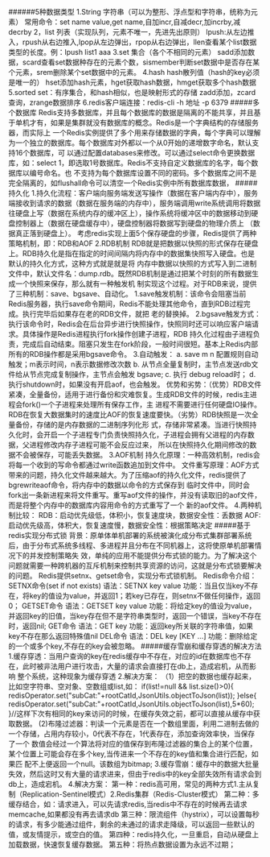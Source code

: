 ######5种数据类型
    1.String 字符串（可以为整形、浮点型和字符串，统称为元素）
        常用命令：set name value,get name,自加incr,自减decr,加incrby,减decrby
    2，list 列表（实现队列，元素不唯一，先进先出原则）
        lpush:从左边推入，rpush从右边推入,lpop从左边弹出，rpop从右边弹出，llen查看某个list数据类型的长度。例：lpush list1 aaa
    3.set 集合（各个不相同的元素）
        sadd添加数据，scard查看set数据种存在的元素个数，sismember判断set数据中是否存在某个元素，srem删除某个set数据中的元素。
    4.hash hash散列值（hash的key必须是唯一的）
        hset添加hash元素，hget获取hash数据，hmget获取多个hash数据
    5.sorted set：有序集合，和hash相似，也是映射形式的存储
        zadd添加，zcard查询，zrange数据排序
    6.redis客户端连接：redis-cli -h 地址 -p 6379
#####多个数据库
    Redis支持多数据库，并且每个数据库的数据是隔离的不能共享，并且基于单机才有，如果是集群就没有数据库的概念。Redis是一个字典结构的存储服务器，而实际上
    一个Redis实例提供了多个用来存储数据的字典，每个字典可以理解为一个独立的数据库。每个数据库对外都以一个从0开始的递增数字命名，默认支持16个数据库，可
    以通过配置databases来修改。可以通过select命令更换数据库，如：select 1，即选取1号数据库。Redis不支持自定义数据库的名字，每个数据库以编号命名。也
    不支持为每个数据库设置不同的密码。多个数据库之间不是完全隔离的，如flushall命令可以清空一个Redis实例中所有数据库数据，
#####持久化
    1.持久化流程：客户端向服务端发送写操作（数据在客户端内存中），服务端接收到请求的数据（数据在服务端的内存中），服务端调用write系统调用将数据
        往硬盘上写（数据在系统内存的缓冲区上），操作系统将缓冲区中的数据移动到硬盘控制器上（数据在硬盘缓存中），硬盘控制器将数据写到硬盘的物理介质上
        （数据真正落到硬盘上）。
        考虑redis实现上面5个保存硬盘的步骤，Redis提供了两种策略机制，即：RDB和AOF
    2.RDB机制
        RDB就是把数据以快照的形式保存在硬盘上。RDB持久化是指在指定的时间间隔内将内存中的数据集快照写入硬盘。也是默认的持久化方式，这种方式就是就是将
        内存中数据以快照的方式写入到二进制文件中，默认文件名：dump.rdb。既然RDB机制是通过把某个时刻的所有数据生成一个快照来保存，那么就有一种触发机
        制实现这个过程。对于RDB来说，提供了三种机制：save、bgsave、自动化。
        1.save触发机制：该命令会阻塞当前Redis服务器，执行save命令期间，Redis不能处理其他命令，直到RDB过程完成。执行完毕后如果存在老的RDB文件，就把
        老的替换掉。
        2.bgsave触发方式：执行该命令时，Redis会在后台异步进行快照操作，快照同时还可以响应客户端请求。具体操作是Redis进程执行fork操作创建子进程，RDB
        持久化过程由子进程负责，完成后自动结束。阻塞只发生在fork阶段，一般时间很短。基本上Redis内部所有的RDB操作都是采用bgsave命令。
        3.自动触发：
            a. save m n 配置规则自动触发；m表示时间，n表示数据修改次数
            b. 从节点全量复制时，主节点发送rdb文件给从节点完成复制操作，主节点会触发 bgsave;
            c. 执行 debug reload时；
            d. 执行shutdown时，如果没有开启aof，也会触发。
        优势和劣势：（优势）RDB文件紧凑，全量备份，适用于进行备份和灾难恢复。生成RDB文件的时候，redis主进程会fork()一个子进程来处理所有保存工作，主
        进程不需要进行任何硬盘IO操作。RDB在恢复大数据集时的速度比AOF的恢复速度要快。（劣势）RDB快照是一次全量备份，存储的是内存数据的二进制序列化形
        式，存储非常紧凑。当进行快照持久化时，会开启一个子进程专门负责快照持久化，子进程会拥有父进程的内存数据，父进程修改内存子进程可能不会反应过来，
        所以在快照持久化期间修改的数据不会被保存，可能丢失数据。
    3.AOF机制
        持久化原理：一种高效机制，redis会将每一个收到的写命令都通过write函数追加到文件中。
        文件重写原理：AOF方式带来的问题，持久化文件越来越大。为了压缩aof的持久化文件，redis提供了bgrewriteaof命令，将内存中的数据以命令的方式保存到
        临时文件中，同时会fork出一条新进程来将文件重写。重写aof文件的操作，并没有读取旧的aof文件，而是将整个内存中的数据库内容用命令的方式重写了一个
        新的aof文件。
    4.两种机制比较：
        RDB：启动优先级低，体积小，恢复速度块，数据安全性：丢数据
        AOF:启动优先级高，体积大，恢复速度慢，数据安全性：根据策略决定
#####基于redis实现分布式锁
    背景：原单体单机部署的系统被演化成分布式集群部署系统后，由于分布式系统多线程、多进程并且分布在不同机器上，这将使原单机部署情况下的并发控制策略失
        效，单纯的应用不能提供分布式锁的能力。为了解决这个问题就需要一种跨机器的互斥机制来控制共享资源的访问，这就是分布式锁要解决的问题。
    Redis提供setnx、getset命令，实现分布式锁机制。
    Redis命令介绍：
        SETNX命令(set if not exists)
        语法：SETNX key value
        功能：当且仅当key不存在，将key的值设为value，并返回1；若key已存在，则setnx不做任何操作，返回0；
        GETSET命令
        语法：GETSET key value
        功能：将给定key的值设为value，并返回key的旧值，当key存在但不是字符串类型时，返回一个错误，当key不存在时，返回nil;
        GET命令
        语法：GET key
        功能：返回key所关联的字符串值，如果key不存在那么返回特殊值nil
        DEL命令
        语法：DEL key [KEY ...]
        功能：删除给定的一个或多个key,不存在的key会被忽略。
#####缓存雪崩和缓存穿透的解决方法
    1.缓存穿透：当用户查询的key在redis缓存中不存在，对应的id在数据库也不存在，此时被非法用户进行攻击，大量的请求会直接打在db上，造成宕机，从而影响
        整个系统，这种现象为缓存穿透
    2.解决方案：
       （1）把空的数据也缓存起来，比如空字符串、空对象、空数组或list,如：
        if(list!=null && list.size()>0){
            redisOperator.set("subCat:"+rootCatId,JsonUtils.objectToJson(list));
        }else{
            redisOperator.set("subCat:"+rootCatId,JsonUtils.objectToJson(list),5*60);
        }//这样下次有相同的key来访问的时候，在缓存失效之前，都可以直接从缓存中获取数据。
        (2)布隆过滤器：判读一个元素是否在一个数组里面，利用二进制去做的一个存储，占用内存较小，0代表不存在，1代表存在，添加查询效率快，当保存了一个
        数值会经过一个算法将对应的值保存到布隆过滤器的集合上的某个位置，某个位置上可能会存在多个key,当传进来一个不存在的key值和集合进行匹配，如果匹
        配不上便返回一个null。该数组为bitmap;
    3.缓存雪崩：缓存中的数据大批量失效，然后这时又有大量的请求进来，但由于redis中的key全部失效所有请求会到db上，造成宕机。
    4.解决方案：
        第一种：redis高可用，常见的两种方式1.主从复制（Replication-Sentinel模式）2.Redis集群（Redis-Cluster模式）
        第二种：多缓存结合，如：请求进入，可以先请求redis,当redis中不存在的时候再去请求memcache,如果都没有再去请求db
        第三种：限流组件（hystrix），可以设置每秒的请求，有多少能通过组件，剩余的未通过的请求走降级，可以返回一些默认的值，或友情提示，或空白的值。
        第四种：redis持久化，一旦重启，自动从硬盘上加载数据，快速恢复缓存数据。
        第五种：将热点数据设置为永远不过期；   